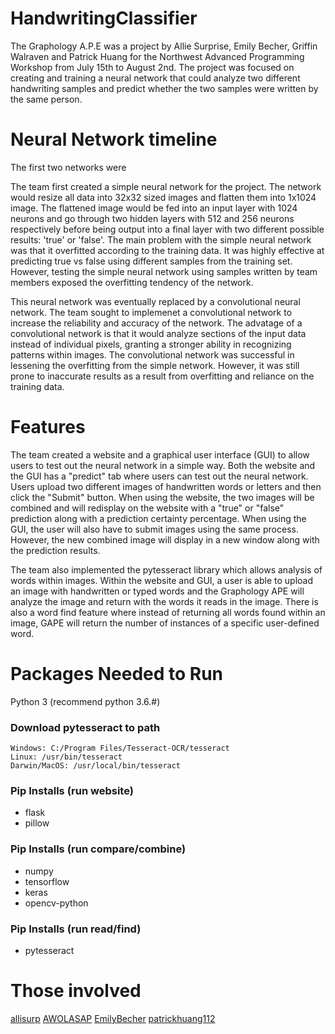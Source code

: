 # HandwritingClassifier

The Graphology A.P.E was a project by Allie Surprise, Emily Becher, Griffin Walraven and Patrick Huang for the Northwest Advanced Programming Workshop from July 15th to August 2nd. The project was focused on creating and training a neural network that could analyze two different handwriting samples and predict whether the two samples were written by the same person. 

# Neural Network timeline

The first two networks were 

The team first created a simple neural network for the project. The network would resize all data into 32x32 sized images and flatten them into 1x1024 image. The flattened image would be fed into an input layer with 1024 neurons and go through two hidden layers with 512 and 256 neurons respectively before being output into a final layer with two different possible results: 'true' or 'false'. The main problem with the simple neural network was that it overfitted according to the training data. It was highly effective at predicting true vs false using different samples from the training set. However, testing the simple neural network using samples written by team members exposed the overfitting tendency of the network. 

This neural network was eventually replaced by a convolutional neural network. The team sought to implemenet a convolutional network to increase the reliability and accuracy of the network. The advatage of a convolutional network is that it would analyze sections of the input data instead of individual pixels, granting a stronger ability in recognizing patterns within images. The convolutional network was successful in lessening the overfitting from the simple network. However, it was still prone to inaccurate results as a result from overfitting and reliance on the training data.


# Features

The team created a website and a graphical user interface (GUI) to allow users to test out the neural network in a simple way. Both the website and the GUI has a "predict" tab where users can test out the neural network. Users upload two different images of handwritten words or letters and then click the "Submit" button. When using the website, the two images will be combined and will redisplay on the website with a "true" or "false" prediction along with a prediction certainty percentage. When using the GUI, the user will also have to submit images using the same process. However, the new combined image will display in a new window along with the prediction results.

The team also implemented the pytesseract library which allows analysis of words within images. Within the website and GUI, a user is able to upload an image with handwritten or typed words and the Graphology APE will analyze the image and return with the words it reads in the image. There is also a word find feature where instead of returning all words found within an image, GAPE will return the number of instances of a specific user-defined word. 


# Packages Needed to Run

Python 3 (recommend python 3.6.#)

### Download pytesseract to path
	Windows: C:/Program Files/Tesseract-OCR/tesseract
	Linux: /usr/bin/tesseract
	Darwin/MacOS: /usr/local/bin/tesseract

### Pip Installs (run website)
- flask
- pillow
	
### Pip Installs (run compare/combine)
- numpy
- tensorflow
- keras
- opencv-python
	
### Pip Installs (run read/find)
- pytesseract

# Those involved
[allisurp](https://github.com/alliesurp)
[AWOLASAP](https://github.com/AWOLASAP)
[EmilyBecher](https://github.com/EmilyBecher)
[patrickhuang112](https://github.com/patrickhuang112)
